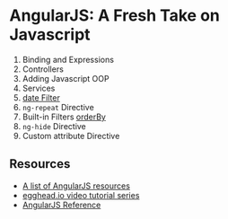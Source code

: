 # AngularJS: A Fresh Take on Javascript

1. Binding and Expressions
2. Controllers
3. Adding Javascript OOP
4. Services
5. [date Filter](http://docs.angularjs.org/api/ng.filter:date)
6. `ng-repeat` Directive
7. Built-in Filters [orderBy](http://docs.angularjs.org/api/ng.filter:orderBy)
8. `ng-hide` Directive
9. Custom attribute Directive

## Resources

* [A list of AngularJS resources](https://github.com/jmcunningham/AngularJS-Learning)
* [egghead.io video tutorial series](http://www.youtube.com/playlist?list=PLP6DbQBkn9ymGQh2qpk9ImLHdSH5T7yw7)
* [AngularJS Reference](http://docs.angularjs.org/api/)